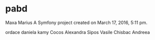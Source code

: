 pabd
====
Maxa Marius
A Symfony project created on March 17, 2016, 5:11 pm.

ordace daniela
kamy
Cocos Alexandra
Sipos Vasile
Chisbac Andreea
